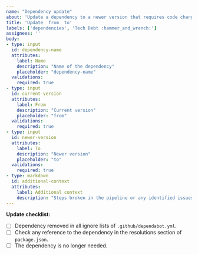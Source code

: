 ```yaml
--- 
name: "Dependency update"
about: 'Update a dependency to a newer version that requires code changes'
title: 'Update  from  to'
labels: ['dependencies', 'Tech Debt :hammer_and_wrench:']
assignees: ''
body:
- type: input
  id: dependency-name
  attributes:
    label: Name
    description: "Name of the dependency"
    placeholder: "dependency-name"
  validations:
    required: true
- type: input
  id: current-version
  attributes:
    label: From
    description: "Current version"
    placeholder: "from"
  validations:
    required: true
- type: input
  id: newer-version
  attributes:
    label: To
    description: "Newer version"
    placeholder: "to"
  validations:
    required: true
- type: markdown
  id: additional-context
  attributes:
    label: Additional context
    description: "Steps broken in the pipeline or any identified issues."
--- 
```


**Update checklist:**
- [ ] Dependency removed in all ignore lists of `.github/dependabot.yml`.
- [ ] Check any reference to the dependency in the resolutions section of `package.json`.
- [ ] The dependency is no longer needed.
